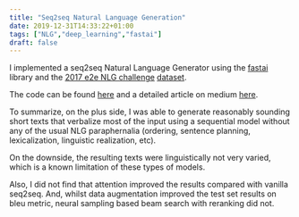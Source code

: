 ```yaml
---
title: "Seq2seq Natural Language Generation"
date: 2019-12-31T14:33:22+01:00
tags: ["NLG","deep_learning","fastai"]
draft: false
---
```


I implemented a seq2seq Natural Language Generator using the [fastai](https://www.fast.ai/) library and the [2017 e2e NLG challenge](http://www.macs.hw.ac.uk/InteractionLab/E2E/) [dataset](https://github.com/tuetschek/e2e-dataset).
<!--more-->

The code can be found [here](https://github.com/nadjet/e2e_nlg) and a detailed article on medium [here](https://medium.com/analytics-vidhya/seq2seq-nlg-the-good-the-bad-and-the-ugly-8de0a05d9da1).

To summarize, on the plus side, I was able to generate reasonably sounding short texts that verbalize most of the input using a sequential model without any of the usual NLG paraphernalia (ordering, sentence planning, lexicalization, linguistic realization, etc). 

On the downside, the resulting texts were linguistically not very varied, which is a known limitation of these types of models. 

Also, I did not find that attention improved the results compared with vanilla seq2seq. And, whilst data augmentation improved the test set results on bleu metric, neural sampling based beam search with reranking did not.
